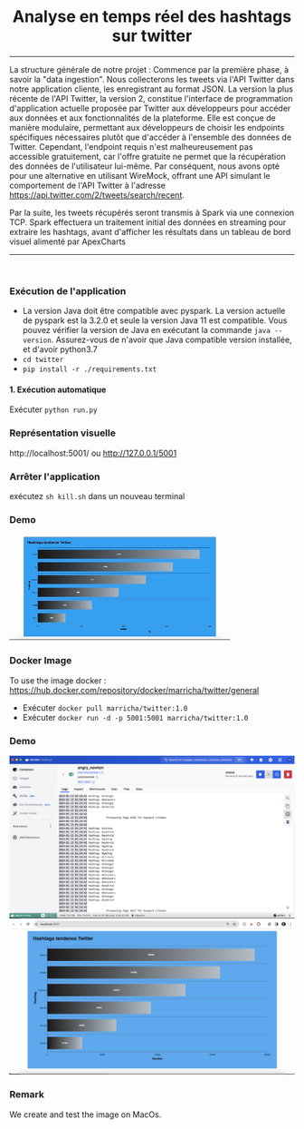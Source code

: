 <h1 align="center">
  <b><center>Analyse en temps réel des hashtags sur twitter<br></b></center>
</h1>


---

La structure générale de notre projet :
Commence par la première phase, à savoir la "data ingestion". Nous collecterons les tweets via l'API Twitter dans notre application cliente, les enregistrant au format JSON. La version la plus récente de l'API Twitter, la version 2, constitue l'interface de programmation d'application actuelle proposée par Twitter aux développeurs pour accéder aux données et aux fonctionnalités de la plateforme. Elle est conçue de manière modulaire, permettant aux développeurs de choisir les endpoints spécifiques nécessaires plutôt que d'accéder à l'ensemble des données de Twitter. Cependant, l'endpoint requis n'est malheureusement pas accessible gratuitement, car l'offre gratuite ne permet que la récupération des données de l'utilisateur lui-même. Par conséquent, nous avons opté pour une alternative en utilisant WireMock, offrant une API simulant le comportement de l'API Twitter à l'adresse https://api.twitter.com/2/tweets/search/recent.

Par la suite, les tweets récupérés seront transmis à Spark via une connexion TCP. Spark effectuera un traitement initial des données en streaming pour extraire les hashtags, avant d'afficher les résultats dans un tableau de bord visuel alimenté par ApexCharts

--- 
​
### Exécution de l'application
- La version Java doit être compatible avec pyspark. La version actuelle de pyspark est la 3.2.0 et seule la version Java 11 est
   compatible. Vous pouvez vérifier la version de Java en exécutant la commande ```java --version```. Assurez-vous de n'avoir que Java compatible version installée, et d'avoir python3.7
- ```cd twitter```
- ```pip install -r ./requirements.txt```

#### 1. Exécution automatique

Exécuter ```python run.py```


### Représentation visuelle
http://localhost:5001/ 
ou
http://127.0.0.1/5001

### Arrêter l'application
exécutez ```sh kill.sh``` dans un nouveau terminal


### Demo
![Demo](asset/demo.gif)



### Docker Image 
To use the image docker : https://hub.docker.com/repository/docker/marricha/twitter/general
- Exécuter ```docker pull marricha/twitter:1.0```
- Exécuter ```docker run -d -p 5001:5001 marricha/twitter:1.0```

### Demo 
![Demo](asset/demoDockerImage.png)
![Demo](asset/demoAppFromImageDocker.png)

### Remark
We create and test the image on MacOs.





